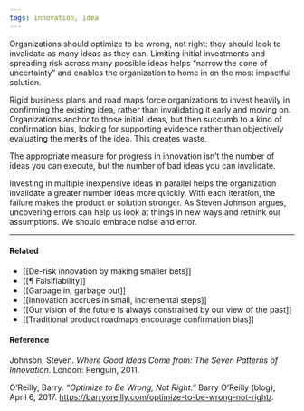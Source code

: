 ```yaml
---
tags: innovation, idea
---
```


Organizations should optimize to be wrong, not right: they should look to invalidate as many ideas as they can. Limiting initial investments and spreading risk across many possible ideas helps “narrow the cone of uncertainty” and enables the organization to home in on the most impactful solution.

Rigid business plans and road maps force organizations to invest heavily in confirming the existing idea, rather than invalidating it early and moving on. Organizations anchor to those initial ideas, but then succumb to a kind of confirmation bias, looking for supporting evidence rather than objectively evaluating the merits of the idea. This creates waste.

The appropriate measure for progress in innovation isn’t the number of ideas you can execute, but the number of bad ideas you can invalidate.

Investing in multiple inexpensive ideas in parallel helps the organization invalidate a greater number ideas more quickly. With each iteration, the failure makes the product or solution stronger. As Steven Johnson argues, uncovering errors can help us look at things in new ways and rethink our assumptions. We should embrace noise and error.

---

#### Related

- [[De-risk innovation by making smaller bets]]
- [[¶ Falsifiability]]
- [[Garbage in, garbage out]]
- [[Innovation accrues in small, incremental steps]]
- [[Our vision of the future is always constrained by our view of the past]]
- [[Traditional product roadmaps encourage confirmation bias]]

#### Reference

Johnson, Steven. _Where Good Ideas Come from: The Seven Patterns of Innovation_. London: Penguin, 2011.

O’Reilly, Barry. _“Optimize to Be Wrong, Not Right.”_ Barry O’Reilly (blog), April 6, 2017. https://barryoreilly.com/optimize-to-be-wrong-not-right/.
